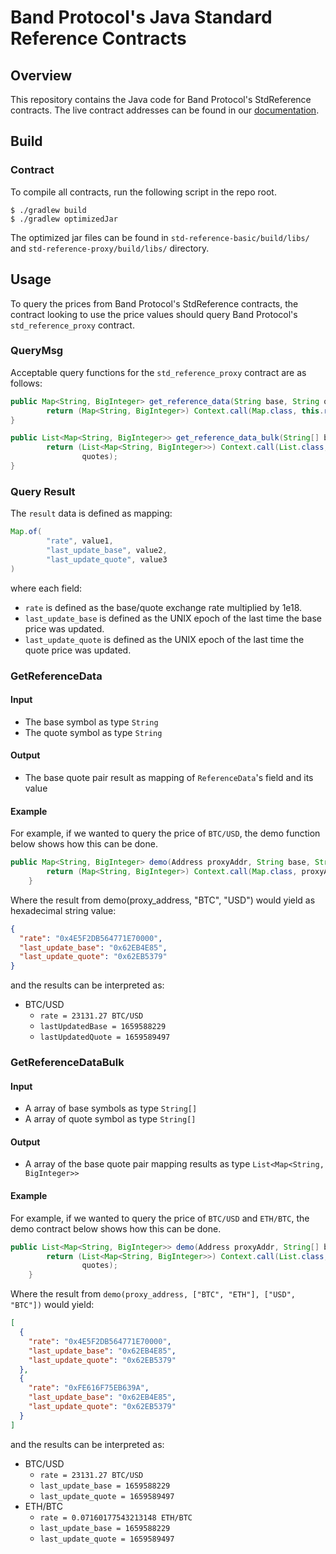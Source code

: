 # Band Protocol's Java Standard Reference Contracts

## Overview

This repository contains the Java code for Band Protocol's StdReference contracts. The live contract
addresses can be found in
our [documentation](https://docs.bandchain.org/band-standard-dataset/supported-blockchains.html).

## Build

### Contract

To compile all contracts, run the following script in the repo root.

```console
$ ./gradlew build
$ ./gradlew optimizedJar
```

The optimized jar files can be found in `std-reference-basic/build/libs/` and `std-reference-proxy/build/libs/` directory.

## Usage

To query the prices from Band Protocol's StdReference contracts, the contract looking to use the price values should
query Band Protocol's `std_reference_proxy` contract.

### QueryMsg

Acceptable query functions for the `std_reference_proxy` contract are as follows:

```java
public Map<String, BigInteger> get_reference_data(String base, String quote) {
        return (Map<String, BigInteger>) Context.call(Map.class, this.ref, "getReferenceData", base, quote);
}

public List<Map<String, BigInteger>> get_reference_data_bulk(String[] bases, String[] quotes) {
        return (List<Map<String, BigInteger>>) Context.call(List.class, this.ref, "getReferenceDataBulk", bases,
                quotes);
}
```

### Query Result

The `result` data is defined as mapping:

```java
Map.of(
        "rate", value1,
        "last_update_base", value2,
        "last_update_quote", value3
)
```

where each field:

- `rate` is defined as the base/quote exchange rate multiplied by 1e18.
- `last_update_base` is defined as the UNIX epoch of the last time the base price was updated.
- `last_update_quote` is defined as the UNIX epoch of the last time the quote price was updated.

### GetReferenceData

#### Input

- The base symbol as type `String`
- The quote symbol as type `String`

#### Output

- The base quote pair result as mapping of `ReferenceData`'s field and its value

#### Example

For example, if we wanted to query the price of `BTC/USD`, the demo function below shows how this can be done.

```java
public Map<String, BigInteger> demo(Address proxyAddr, String base, String quote) {
        return (Map<String, BigInteger>) Context.call(Map.class, proxyAddr, "get_reference_data", base, quote);
    }
```

Where the result from demo(proxy_address, "BTC", "USD") would yield as hexadecimal string value:

```json
{
  "rate": "0x4E5F2DB564771E70000",
  "last_update_base": "0x62EB4E85",
  "last_update_quote": "0x62EB5379"
}
```

and the results can be interpreted as:

- BTC/USD
  - `rate = 23131.27 BTC/USD`
  - `lastUpdatedBase = 1659588229`
  - `lastUpdatedQuote = 1659589497`

### GetReferenceDataBulk

#### Input

- A array of base symbols as type `String[]`
- A array of quote symbol as type `String[]`

#### Output

- A array of the base quote pair mapping results as type `List<Map<String, BigInteger>>`

#### Example

For example, if we wanted to query the price of `BTC/USD` and `ETH/BTC`, the demo contract below shows how this can be
done.

```java
public List<Map<String, BigInteger>> demo(Address proxyAddr, String[] bases, String[] quotes) {
        return (List<Map<String, BigInteger>>) Context.call(List.class, proxyAddr, "get_reference_data_bulk", bases,
                quotes);
    }
```

Where the result from `demo(proxy_address, ["BTC", "ETH"], ["USD", "BTC"])` would yield:

```json
[
  {
    "rate": "0x4E5F2DB564771E70000",
    "last_update_base": "0x62EB4E85",
    "last_update_quote": "0x62EB5379"
  },
  {
    "rate": "0xFE616F75EB639A",
    "last_update_base": "0x62EB4E85",
    "last_update_quote": "0x62EB5379"
  }
]
```

and the results can be interpreted as:

- BTC/USD
  - `rate = 23131.27 BTC/USD`
  - `last_update_base = 1659588229`
  - `last_update_quote = 1659589497`
- ETH/BTC
  - `rate = 0.07160177543213148 ETH/BTC`
  - `last_update_base = 1659588229`
  - `last_update_quote = 1659589497`
